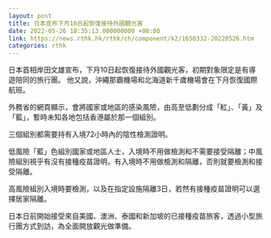 ```yaml
---
layout: post
title: 日本宣布下月10日起恢復接待外國觀光客
date: 2022-05-26 18:35:13.000000000 +08:00
link: https://news.rthk.hk/rthk/ch/component/k2/1650332-20220526.htm
categories: rthk
---
```


日本首相岸田文雄宣布，下月10日起恢復接待外國觀光客，初期對象限定是有導遊陪同的旅行團。
他又說，沖繩那霸機場和北海道新千歲機場會在下月恢復國際航班。

外務省的網頁顯示，會將國家或地區的感染風險，由高至低劃分成「紅」、「黃」及「藍」，暫時未知各地包括香港屬於那一個組別。

三個組別都需要持有入境72小時內的陰性檢測證明。

低風險「藍」色組別國家或地區人士，入境時不用做檢測和不需要接受隔離；中風險組別視乎有沒有接種疫苗證明，有入境時不用做檢測和隔離，否則就要檢測和接受隔離。

高風險組別入境時要檢測，以及在指定設施隔離3日，若然有接種疫苗證明可以選擇居家隔離。

日本日前開始接受來自美國、澳洲、泰國和新加坡的已接種疫苗旅客，透過小型旅行團方式到訪，為全面開放觀光做準備。
